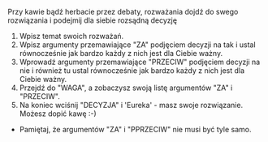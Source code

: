 Przy kawie bądź herbacie przez debaty, rozważania dojdź do swego rozwiązania i podejmij dla siebie rozsądną decyzję

1. Wpisz temat swoich rozważań.
2. Wpisz argumenty przemawiające "ZA" podjęciem decyzji na tak i ustal równocześnie jak bardzo każdy z nich jest dla Ciebie ważny.
3. Wprowadź argumenty przemawiające "PRZECIW" podjęciem decyzji na nie i również tu ustal równocześnie jak bardzo każdy z nich jest dla Ciebie ważny.
4. Przejdź do "WAGA", a zobaczysz swoją listę argumentów "ZA" i "PRZECIW".
5. Na koniec wciśnij "DECYZJA" i 'Eureka' - masz swoje rozwiązanie. Możesz dopić kawę :-)
* Pamiętaj, że argumentów "ZA" i "PPRZECIW" nie musi być tyle samo.
